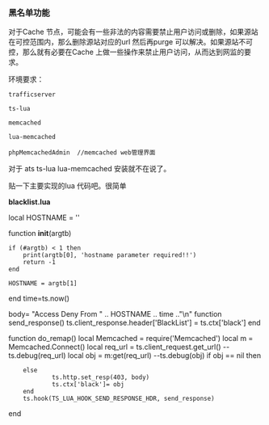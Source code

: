 ### 黑名单功能


对于Cache 节点，可能会有一些非法的内容需要禁止用户访问或删除，如果源站在可控范围内，那么删除源站对应的url 然后再purge 可以解决。如果源站不可控，那么就有必要在Cache 上做一些操作来禁止用户访问，从而达到网监的要求。

环境要求：

	trafficserver
	
	ts-lua
	
	memcached
	
	lua-memcached
	
	phpMemcachedAdmin  //memcached web管理界面


对于 ats ts-lua lua-memcached 安装就不在说了。

贴一下主要实现的lua 代码吧。很简单

**blacklist.lua**



local HOSTNAME = ''

function __init__(argtb)

    if (#argtb) < 1 then
        print(argtb[0], 'hostname parameter required!!')
        return -1
    end

    HOSTNAME = argtb[1]
end
time=ts.now()

body= "Access Deny From " ..  HOSTNAME .. time .."\n"
function send_response()
    ts.client_response.header['BlackList'] = ts.ctx['black']
end


function do_remap()
        local Memcached = require('Memcached')
        local m = Memcached.Connect()
        local req_url = ts.client_request.get_url()
        --ts.debug(req_url)
        local obj = m:get(req_url)
        --ts.debug(obj)
        if obj == nil then

        else
                ts.http.set_resp(403, body)
                ts.ctx['black']= obj
        end
        ts.hook(TS_LUA_HOOK_SEND_RESPONSE_HDR, send_response)
end